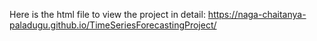 Here is the html file to view the project in detail: https://naga-chaitanya-paladugu.github.io/TimeSeriesForecastingProject/
